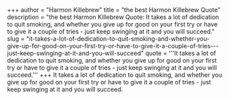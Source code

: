 +++
author = "Harmon Killebrew"
title = "the best Harmon Killebrew Quote"
description = "the best Harmon Killebrew Quote: It takes a lot of dedication to quit smoking, and whether you give up for good on your first try or have to give it a couple of tries - just keep swinging at it and you will succeed."
slug = "it-takes-a-lot-of-dedication-to-quit-smoking-and-whether-you-give-up-for-good-on-your-first-try-or-have-to-give-it-a-couple-of-tries---just-keep-swinging-at-it-and-you-will-succeed"
quote = '''It takes a lot of dedication to quit smoking, and whether you give up for good on your first try or have to give it a couple of tries - just keep swinging at it and you will succeed.'''
+++
It takes a lot of dedication to quit smoking, and whether you give up for good on your first try or have to give it a couple of tries - just keep swinging at it and you will succeed.
